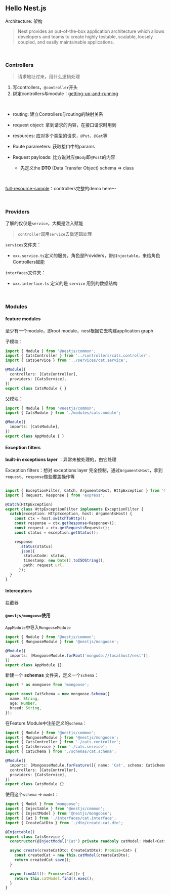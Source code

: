 ## Hello Nest.js

Architecture: 架构

> Nest provides an out-of-the-box application architecture which allows  developers and teams to create highly testable, scalable, loosely  coupled, and easily maintainable applications.

<br />

### Controllers

> 请求地址过来，用什么逻辑处理

1. 写controllers，`@controller`开头
2. 绑定controllers与module：[getting-up-and-running](https://docs.nestjs.com/controllers#getting-up-and-running)

<br />

- routing: 建立Controllers与routing的映射关系

- request object: 拿到请求的内容，在接口请求时用到

- resources: 应对多个类型的请求，`@Put`、`@Get`等

- Route parameters: 获取接口中的params

- Request payloads: 比方说对应`@Body`即`@Post`的内容
  - 先定义the **DTO** (Data Transfer Object) schema => class

<br />

[full-resource-sample](https://docs.nestjs.com/controllers#full-resource-sample)：controllers完整的demo here～

<br />

### Providers

了解的仅仅是`service`，大概是注入赋能

> `controller`调用`service`去做逻辑处理



`services`文件夹：

- `xxx.service.ts`定义的服务，角色是Providers，带`@Injectable`，来给角色Controllers赋能

`interfaces`文件夹：

- `xxx.interface.ts` 定义的是 `service` 用到的数据结构

<br />

### Modules

#### feature modules

至少有一个module，即root module，nest根据它去构建application graph

子模块：

```typescript
import { Module } from '@nestjs/common';
import { CatsController } from '../controllers/cats.controller';
import { CatsService } from '../services/cat.service';

@Module({
  controllers: [CatsController],
  providers: [CatsService],
})
export class CatsModule { }
```

父模块：

```typescript
import { Module } from '@nestjs/common';
import { CatsModule } from './modules/cats.module';

@Module({
  imports: [CatsModule],
})
export class AppModule { }
```



#### Exception filters

**built-in exceptions layer** ：异常未被处理的，由它处理

Exception filters：想对 exceptions layer 完全控制，通过`ArgumentsHost`，拿到`request`、`response`做些覆盖操作等

```typescript

import { ExceptionFilter, Catch, ArgumentsHost, HttpException } from '@nestjs/common';
import { Request, Response } from 'express';

@Catch(HttpException)
export class HttpExceptionFilter implements ExceptionFilter {
  catch(exception: HttpException, host: ArgumentsHost) {
    const ctx = host.switchToHttp();
    const response = ctx.getResponse<Response>();
    const request = ctx.getRequest<Request>();
    const status = exception.getStatus();

    response
      .status(status)
      .json({
        statusCode: status,
        timestamp: new Date().toISOString(),
        path: request.url,
      });
  }
}
```



#### Interceptors

拦截器



#### `@nestjs/mongoose`使用
`AppModule`中导入`MongooseModule`

```typescript
import { Module } from '@nestjs/common';
import { MongooseModule } from '@nestjs/mongoose';

@Module({
  imports: [MongooseModule.forRoot('mongodb://localhost/nest')],
})
export class AppModule {}
```



新建一个 **schemas** 文件夹，定义一个`schema`：

```typescript
import * as mongoose from 'mongoose';

export const CatSchema = new mongoose.Schema({
  name: String,
  age: Number,
  breed: String,
});
```



在Feature Module中注册定义的`schema`：

```typescript
import { Module } from '@nestjs/common';
import { MongooseModule } from '@nestjs/mongoose';
import { CatsController } from './cats.controller';
import { CatsService } from './cats.service';
import { CatSchema } from './schemas/cat.schema';

@Module({
  imports: [MongooseModule.forFeature([{ name: 'Cat', schema: CatSchema }])],
  controllers: [CatsController],
  providers: [CatsService],
})
export class CatsModule {}
```



使用这个`schema` => `model`：

```typescript
import { Model } from 'mongoose';
import { Injectable } from '@nestjs/common';
import { InjectModel } from '@nestjs/mongoose';
import { Cat } from './interfaces/cat.interface';
import { CreateCatDto } from './dto/create-cat.dto';

@Injectable()
export class CatsService {
  constructor(@InjectModel('Cat') private readonly catModel: Model<Cat>) {}

  async create(createCatDto: CreateCatDto): Promise<Cat> {
    const createdCat = new this.catModel(createCatDto);
    return createdCat.save();
  }

  async findAll(): Promise<Cat[]> {
    return this.catModel.find().exec();
  }
}
```

